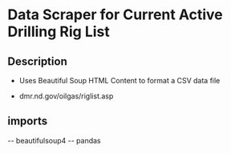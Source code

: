 # Data Scraper for Current Active Drilling Rig List

## Description
- Uses Beautiful Soup HTML Content to format a CSV data file

- dmr.nd.gov/oilgas/riglist.asp
## imports
-- beautifulsoup4
-- pandas
